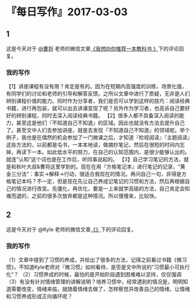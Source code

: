 # 『每日写作』2017-03-03

## 1
这是今天对于 [@曹将](http://weibo.com/279999405)  老师的微信文章[《我想向你推荐一本教科书 》](http://chuansong.me/n/1626931742216)下的评论回复。

### 我的写作

【1】讲座课程有没有用？肯定是有的。因为在短期内高强度的训练，场景化强， 有同学们的讨论和老师的引导和解答反馈。之所以文章中进行了质疑，无非是人们辨别课程价值的能力。同时作为分享者，我们是否可以学到这样的技巧：阅读经典书籍，进行再包装，就可以出去讲课变现了呢？另外作为学习者，也高诉自己要好好的辨别课程，同时去深入阅读经典书籍。
【2】很多人都不具备深入阅读的能力，甚至这是他们『不知道自己不知道』的区域。因此也就没有方法去提升自己了。甚至文中人们去参加讲座，就是去发现『不知道自己不知道』的领域呢。举个例子，我也是在偶然的机会参加了一门微课之后，才知道『检视阅读』『主题阅读』这些方法的，以前都是屯书，一本本地读，做摘抄笔记，然后在很短的时间内忘掉，再读下一本。如此低水平的努力，在自己的认知范围内，是很少能够认出的。就连”认知“这个词也是在工作后，听同事说起的。
【3】自己学习笔记的方法，就是和秋叶大叔&曹将这里学到的。现在在用『方格笔记本』进行笔记的记录，“黄金三分法“：事实→解释→行动，很适合我现在的情况。再问自己一句，非得是方格笔记本吗？不一定，但是现在先让自己养成记笔记的习惯和方法，然后再根据自己的情况进行改变。先僵化，再优化，要是一上来就学高级的方法，自己肯定会知难而退的，之前的很多次放弃都是这种情况。所以慢慢来，比较快。


## 2
这是今天对于 @Kyle 老师的微信文章[《》]()下的评论回复。

### 我的写作
（1）文章中提到了习惯的养成，并给出了很多的方法，记得之前看过书籍《微习惯》，不知道Kyle老师对『微习惯』如何看待，是否是文中所说的”习惯最小可执行化“？
（2）习惯养成的时候，最怕的是开始阶段遇到困难难以坚持，仅仅强调
（3）有没有针对情绪管理的讲解说明？培养习惯中，经常遇到的情况是，明明知道需要改变，情绪来临，就随着情绪去做了，怎样察觉并改善自己的情绪，让情绪和习惯养成形成正向循环呢？